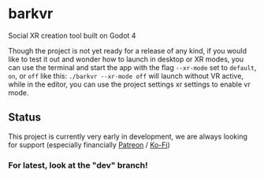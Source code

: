 # barkvr
Social XR creation tool built on Godot 4

Though the project is not yet ready for a release of any kind,
if you would like to test it out and wonder how to launch in
desktop or XR modes, you can use the terminal and start the
app with the flag `--xr-mode` set to `default`, `on`, or `off` like
this: `./barkvr --xr-mode off` will launch without VR active,
while in the editor, you can use the project settings xr settings to
enable vr mode.

## Status

This project is currently very early in development, we are always looking for support
(especially financially [Patreon](https://www.patreon.com/pupperdev) / [Ko-Fi](https://ko-fi.com/Manage/))

### For latest, look at the "dev" branch!
